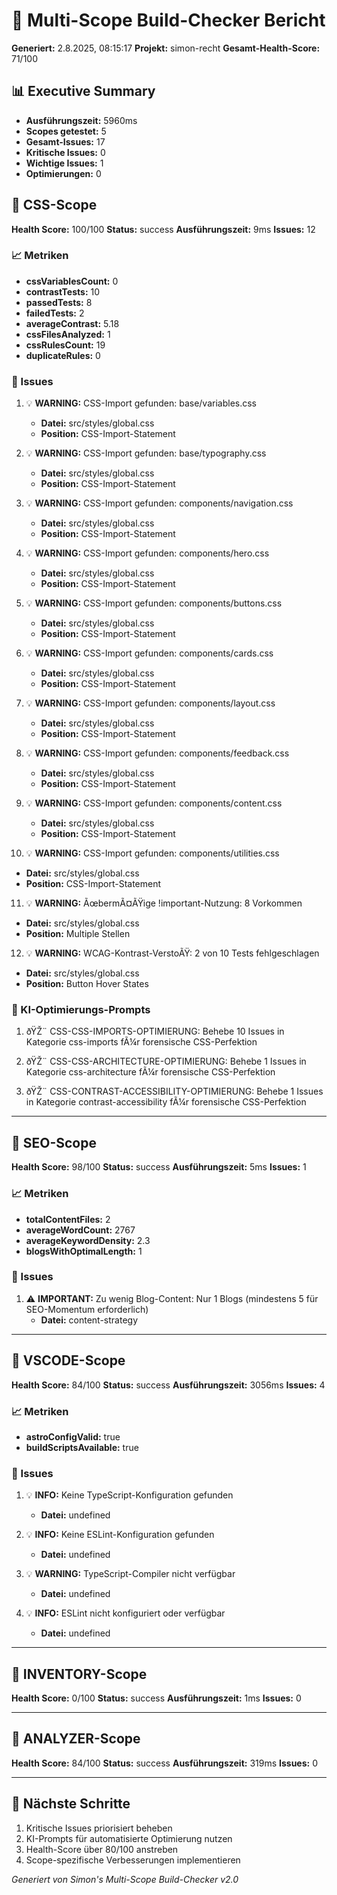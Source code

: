 # 🚀 Multi-Scope Build-Checker Bericht

**Generiert:** 2.8.2025, 08:15:17
**Projekt:** simon-recht
**Gesamt-Health-Score:** 71/100

## 📊 Executive Summary

- **Ausführungszeit:** 5960ms
- **Scopes getestet:** 5
- **Gesamt-Issues:** 17
- **Kritische Issues:** 0
- **Wichtige Issues:** 1
- **Optimierungen:** 0

## 🎯 CSS-Scope

**Health Score:** 100/100
**Status:** success
**Ausführungszeit:** 9ms
**Issues:** 12

### 📈 Metriken

- **cssVariablesCount:** 0
- **contrastTests:** 10
- **passedTests:** 8
- **failedTests:** 2
- **averageContrast:** 5.18
- **cssFilesAnalyzed:** 1
- **cssRulesCount:** 19
- **duplicateRules:** 0

### 🚨 Issues

1. 💡 **WARNING:** CSS-Import gefunden: base/variables.css
   - **Datei:** src/styles/global.css
   - **Position:** CSS-Import-Statement

2. 💡 **WARNING:** CSS-Import gefunden: base/typography.css
   - **Datei:** src/styles/global.css
   - **Position:** CSS-Import-Statement

3. 💡 **WARNING:** CSS-Import gefunden: components/navigation.css
   - **Datei:** src/styles/global.css
   - **Position:** CSS-Import-Statement

4. 💡 **WARNING:** CSS-Import gefunden: components/hero.css
   - **Datei:** src/styles/global.css
   - **Position:** CSS-Import-Statement

5. 💡 **WARNING:** CSS-Import gefunden: components/buttons.css
   - **Datei:** src/styles/global.css
   - **Position:** CSS-Import-Statement

6. 💡 **WARNING:** CSS-Import gefunden: components/cards.css
   - **Datei:** src/styles/global.css
   - **Position:** CSS-Import-Statement

7. 💡 **WARNING:** CSS-Import gefunden: components/layout.css
   - **Datei:** src/styles/global.css
   - **Position:** CSS-Import-Statement

8. 💡 **WARNING:** CSS-Import gefunden: components/feedback.css
   - **Datei:** src/styles/global.css
   - **Position:** CSS-Import-Statement

9. 💡 **WARNING:** CSS-Import gefunden: components/content.css
   - **Datei:** src/styles/global.css
   - **Position:** CSS-Import-Statement

10. 💡 **WARNING:** CSS-Import gefunden: components/utilities.css
   - **Datei:** src/styles/global.css
   - **Position:** CSS-Import-Statement

11. 💡 **WARNING:** ÃœbermÃ¤ÃŸige !important-Nutzung: 8 Vorkommen
   - **Datei:** src/styles/global.css
   - **Position:** Multiple Stellen

12. 💡 **WARNING:** WCAG-Kontrast-VerstoÃŸ: 2 von 10 Tests fehlgeschlagen
   - **Datei:** src/styles/global.css
   - **Position:** Button Hover States

### 🤖 KI-Optimierungs-Prompts

1. ðŸŽ¨ CSS-CSS-IMPORTS-OPTIMIERUNG: Behebe 10 Issues in Kategorie css-imports fÃ¼r forensische CSS-Perfektion

2. ðŸŽ¨ CSS-CSS-ARCHITECTURE-OPTIMIERUNG: Behebe 1 Issues in Kategorie css-architecture fÃ¼r forensische CSS-Perfektion

3. ðŸŽ¨ CSS-CONTRAST-ACCESSIBILITY-OPTIMIERUNG: Behebe 1 Issues in Kategorie contrast-accessibility fÃ¼r forensische CSS-Perfektion

---

## 🎯 SEO-Scope

**Health Score:** 98/100
**Status:** success
**Ausführungszeit:** 5ms
**Issues:** 1

### 📈 Metriken

- **totalContentFiles:** 2
- **averageWordCount:** 2767
- **averageKeywordDensity:** 2.3
- **blogsWithOptimalLength:** 1

### 🚨 Issues

1. ⚠️ **IMPORTANT:** Zu wenig Blog-Content: Nur 1 Blogs (mindestens 5 für SEO-Momentum erforderlich)
   - **Datei:** content-strategy

---

## 🎯 VSCODE-Scope

**Health Score:** 84/100
**Status:** success
**Ausführungszeit:** 3056ms
**Issues:** 4

### 📈 Metriken

- **astroConfigValid:** true
- **buildScriptsAvailable:** true

### 🚨 Issues

1. 💡 **INFO:** Keine TypeScript-Konfiguration gefunden
   - **Datei:** undefined

2. 💡 **INFO:** Keine ESLint-Konfiguration gefunden
   - **Datei:** undefined

3. 💡 **WARNING:** TypeScript-Compiler nicht verfügbar
   - **Datei:** undefined

4. 💡 **INFO:** ESLint nicht konfiguriert oder verfügbar
   - **Datei:** undefined

---

## 🎯 INVENTORY-Scope

**Health Score:** 0/100
**Status:** success
**Ausführungszeit:** 1ms
**Issues:** 0

---

## 🎯 ANALYZER-Scope

**Health Score:** 84/100
**Status:** success
**Ausführungszeit:** 319ms
**Issues:** 0

---

## 🔗 Nächste Schritte

1. Kritische Issues priorisiert beheben
2. KI-Prompts für automatisierte Optimierung nutzen
3. Health-Score über 80/100 anstreben
4. Scope-spezifische Verbesserungen implementieren

*Generiert von Simon's Multi-Scope Build-Checker v2.0*
